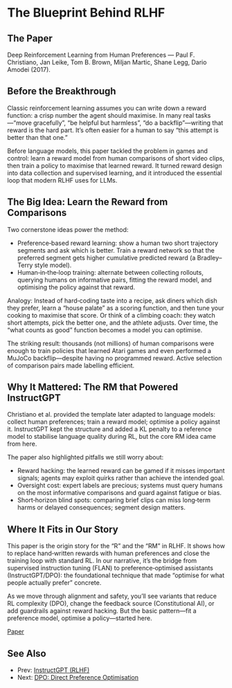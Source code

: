 # The Blueprint Behind RLHF

## The Paper

Deep Reinforcement Learning from Human Preferences — Paul F. Christiano, Jan
Leike, Tom B. Brown, Miljan Martic, Shane Legg, Dario Amodei (2017).

## Before the Breakthrough

Classic reinforcement learning assumes you can write down a reward function: a
crisp number the agent should maximise. In many real tasks—“move gracefully”,
“be helpful but harmless”, “do a backflip”—writing that reward is the hard part.
It’s often easier for a human to say “this attempt is better than that one.”

Before language models, this paper tackled the problem in games and control:
learn a reward model from human comparisons of short video clips, then train a
policy to maximise that learned reward. It turned reward design into data
collection and supervised learning, and it introduced the essential loop that
modern RLHF uses for LLMs.

## The Big Idea: Learn the Reward from Comparisons

Two cornerstone ideas power the method:

- Preference‑based reward learning: show a human two short trajectory segments
  and ask which is better. Train a reward network so that the preferred segment
  gets higher cumulative predicted reward (a Bradley–Terry style model).
- Human‑in‑the‑loop training: alternate between collecting rollouts, querying
  humans on informative pairs, fitting the reward model, and optimising the
  policy against that reward.

Analogy: Instead of hard‑coding taste into a recipe, ask diners which dish they
prefer, learn a “house palate” as a scoring function, and then tune your cooking
to maximise that score. Or think of a climbing coach: they watch short attempts,
pick the better one, and the athlete adjusts. Over time, the “what counts as
good” function becomes a model you can optimise.

The striking result: thousands (not millions) of human comparisons were enough
to train policies that learned Atari games and even performed a MuJoCo
backflip—despite having no programmed reward. Active selection of comparison
pairs made labelling efficient.

## Why It Mattered: The RM that Powered InstructGPT

Christiano et al. provided the template later adapted to language models:
collect human preferences; train a reward model; optimise a policy against it.
InstructGPT kept the structure and added a KL penalty to a reference model to
stabilise language quality during RL, but the core RM idea came from here.

The paper also highlighted pitfalls we still worry about:

- Reward hacking: the learned reward can be gamed if it misses important
  signals; agents may exploit quirks rather than achieve the intended goal.
- Oversight cost: expert labels are precious; systems must query humans on the
  most informative comparisons and guard against fatigue or bias.
- Short‑horizon blind spots: comparing brief clips can miss long‑term harms or
  delayed consequences; segment design matters.

## Where It Fits in Our Story

This paper is the origin story for the “R” and the “RM” in RLHF. It shows how
to replace hand‑written rewards with human preferences and close the training
loop with standard RL. In our narrative, it’s the bridge from supervised
instruction tuning (FLAN) to preference‑optimised assistants (InstructGPT/DPO):
the foundational technique that made “optimise for what people actually prefer”
concrete.

As we move through alignment and safety, you’ll see variants that reduce RL
complexity (DPO), change the feedback source (Constitutional AI), or add
guardrails against reward hacking. But the basic pattern—fit a preference model,
optimise a policy—started here.

[Paper](llm_papers_syllabus/Deep_RL_Human_Preferences_Christiano_2017.pdf)
## See Also
- Prev: [InstructGPT (RLHF)](17-instructgpt-training-instructions-ouyang-2022.md)
- Next: [DPO: Direct Preference Optimisation](19-dpo-direct-preference-optimization-rafailov-2023.md)
